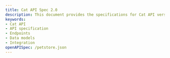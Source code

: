 ```yaml
---
title: Cat API Spec 2.0
description: This document provides the specifications for Cat API version 2.0, detailing endpoints, data models, and integration guidelines.
keywords:
- Cat API
- API specification
- Endpoints
- Data models
- Integration
openAPISpec: /petstore.json
---
```

 
